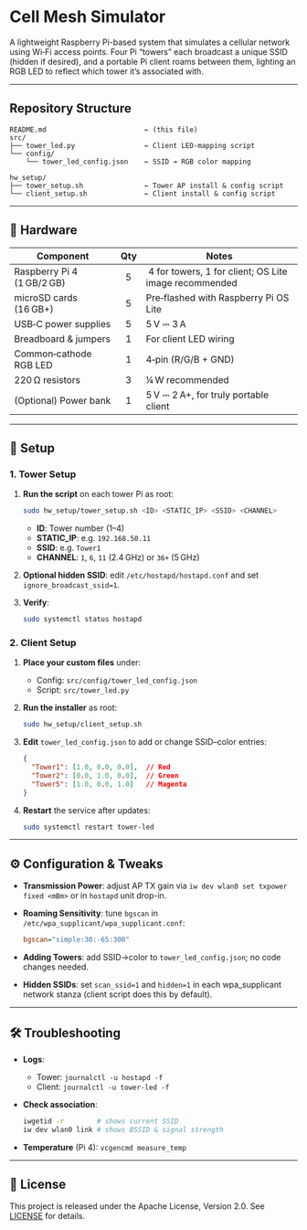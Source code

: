 # Cell Mesh Simulator

A lightweight Raspberry Pi-based system that simulates a cellular network using Wi‑Fi access points. Four Pi “towers” each broadcast a unique SSID (hidden if desired), and a portable Pi client roams between them, lighting an RGB LED to reflect which tower it’s associated with.

---

## Repository Structure

```
README.md                        ← (this file)
src/
├── tower_led.py                 ← Client LED-mapping script
└── config/
    └── tower_led_config.json    ← SSID ➔ RGB color mapping

hw_setup/
├── tower_setup.sh               ← Tower AP install & config script
└── client_setup.sh              ← Client install & config script
```

---

## 🔧 Hardware

| Component                  | Qty   | Notes                                                  |
| -------------------------- | ----- | ------------------------------------------------------ |
| Raspberry Pi 4 (1 GB/2 GB) |   5   |  4 for towers, 1 for client; OS Lite image recommended |
| microSD cards (16 GB+)     |   5   | Pre‑flashed with Raspberry Pi OS Lite                  |
| USB‑C power supplies       |   5   | 5 V ⎓ 3 A                                              |
| Breadboard & jumpers       |   1   | For client LED wiring                                  |
| Common‑cathode RGB LED     |   1   | 4‑pin (R/G/B + GND)                                    |
| 220 Ω resistors            |   3   | ¼ W recommended                                        |
| (Optional) Power bank      |   1   | 5 V ⎓ 2 A+, for truly portable client                  |

---

## 🚀 Setup

### 1. Tower Setup

1. **Run the script** on each tower Pi as root:

   ```bash
   sudo hw_setup/tower_setup.sh <ID> <STATIC_IP> <SSID> <CHANNEL>
   ```

   * **ID**: Tower number (1–4)
   * **STATIC\_IP**: e.g. `192.168.50.11`
   * **SSID**: e.g. `Tower1`
   * **CHANNEL**: `1`, `6`, `11` (2.4 GHz) or `36+` (5 GHz)

2. **Optional hidden SSID**: edit `/etc/hostapd/hostapd.conf` and set `ignore_broadcast_ssid=1`.

3. **Verify**:

   ```bash
   sudo systemctl status hostapd
   ```

### 2. Client Setup

1. **Place your custom files** under:

   * Config: `src/config/tower_led_config.json`
   * Script: `src/tower_led.py`

2. **Run the installer** as root:

   ```bash
   sudo hw_setup/client_setup.sh
   ```

3. **Edit** `tower_led_config.json` to add or change SSID–color entries:

   ```json
   {
     "Tower1": [1.0, 0.0, 0.0],  // Red
     "Tower2": [0.0, 1.0, 0.0],  // Green
     "Tower5": [1.0, 0.0, 1.0]   // Magenta
   }
   ```

4. **Restart** the service after updates:

   ```bash
   sudo systemctl restart tower-led
   ```

---

## ⚙️ Configuration & Tweaks

* **Transmission Power**: adjust AP TX gain via `iw dev wlan0 set txpower fixed <mBm>` or in `hostapd` unit drop-in.
* **Roaming Sensitivity**: tune `bgscan` in `/etc/wpa_supplicant/wpa_supplicant.conf`:

  ```ini
  bgscan="simple:30:-65:300"
  ```
* **Adding Towers**: add SSID→color to `tower_led_config.json`; no code changes needed.
* **Hidden SSIDs**: set `scan_ssid=1` and `hidden=1` in each wpa\_supplicant network stanza (client script does this by default).

---

## 🛠️ Troubleshooting

* **Logs**:

  * Tower: `journalctl -u hostapd -f`
  * Client: `journalctl -u tower-led -f`
* **Check association**:

  ```bash
  iwgetid -r        # shows current SSID
  iw dev wlan0 link # shows BSSID & signal strength
  ```
* **Temperature** (Pi 4): `vcgencmd measure_temp`

---

## 📜 License

This project is released under the Apache License, Version 2.0. See [LICENSE](LICENSE) for details.
